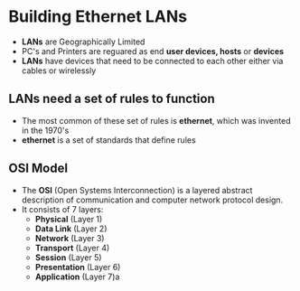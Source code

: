 # Building Ethernet LANs

- **LANs** are Geographically Limited
- PC's and Printers are reguared as end **user devices, hosts** or **devices**
- **LANs** have devices that need to be connected to each other either via cables or wirelessly

## LANs need a set of rules to function
- The most common of these set of rules is **ethernet**, which was invented in the 1970's
- **ethernet** is a set of standards that define rules

## OSI Model
- The **OSI** (Open Systems Interconnection) is a layered abstract description of communication and computer network protocol design.
- It consists of 7 layers:
	- **Physical** (Layer 1)
	- **Data Link** (Layer 2)
	- **Network** (Layer 3)
	- **Transport** (Layer 4)
	- **Session** (Layer 5)
	- **Presentation** (Layer 6)
	- **Application** (Layer 7)a